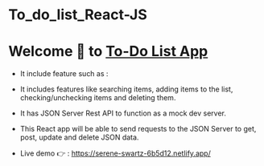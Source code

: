 # To_do_list_React-JS
# Welcome 👋  to [To-Do List App](https://serene-swartz-6b5d12.netlify.app/)
* It include feature such as :
* It includes features like searching items, adding items to the list, checking/unchecking items and deleting them.
* It has JSON Server Rest API to function as a mock dev server.
* This React app will be able to send requests to the JSON Server to get, post, update and delete JSON data. 


* Live demo 👉  : https://serene-swartz-6b5d12.netlify.app/ 


